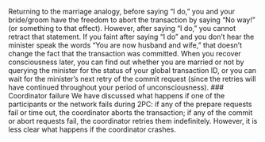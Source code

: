 Returning to the marriage analogy, before saying “I do,” you and your bride/groom have the freedom
to abort the transaction by saying “No way!” (or something to that effect). However, after saying “I
do,” you cannot retract that statement. If you faint after saying “I do” and you don’t hear the
minister speak the words “You are now husband and wife,” that doesn’t change the fact that the
transaction was committed. When you recover consciousness later, you can find out whether you are
married or not by querying the minister for the status of your global transaction ID, or you can
wait for the minister’s next retry of the commit request (since the retries will have continued
throughout your period of unconsciousness). ### Coordinator failure 
We have discussed what happens if one of the participants or the network fails during 2PC: if any of
the prepare requests fail or time out, the coordinator aborts the transaction; if any of the
commit or abort requests fail, the coordinator retries them indefinitely. However, it is less
clear what happens if the coordinator crashes.